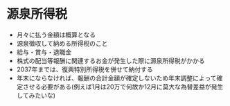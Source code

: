 # 源泉所得税

- 月々に払う金額は概算となる
- 源泉徴収して納める所得税のこと
- 給与・賞与・退職金
- 株式の配当等報酬に関連するお金が発生した際に源泉所得税がかかる
- 2037年までは、復興特別所得税を併せて納付する
- 年末にならなければ、報酬の合計金額が確定しないため年末調整によって確定させる必要がある(例えば1月は20万で何故か12月に莫大な為替差益が発生してみたいな)